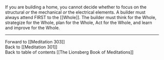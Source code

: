 If you are building a home, you cannot decide whether to focus on the structural _or_ the mechanical *or* the electrical elements. A builder must always attend FIRST to the [[Whole]]. The builder must think for the Whole, strategize for the Whole, plan for the Whole, Act for the Whole, and learn and improve for the Whole. 

___

Forward to [[Meditation 303]]  
Back to [[Meditation 301]]  
Back to table of contents [[The Lionsberg Book of Meditations]]  